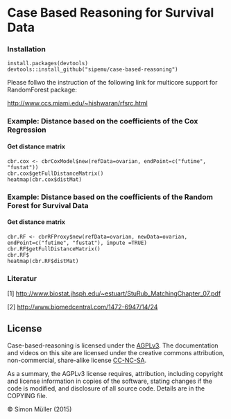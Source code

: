 # Case Based Reasoning for Survival Data

### Installation

```{r}
install.packages(devtools)
devtools::install_github("sipemu/case-based-reasoning")
```

Please follwo the instruction of the following link for multicore support for RandomForest package:

http://www.ccs.miami.edu/~hishwaran/rfsrc.html

### Example: Distance based on the coefficients of the Cox Regression 

#### Get distance matrix 
```{r}
cbr.cox <- cbrCoxModel$new(refData=ovarian, endPoint=c("futime", "fustat"))
cbr.cox$getFullDistanceMatrix()
heatmap(cbr.cox$distMat)
```

### Example: Distance based on the coefficients of the Random Forest for Survival Data

#### Get distance matrix 
```{r}
cbr.RF <- cbrRFProxy$new(refData=ovarian, newData=ovarian, endPoint=c("futime", "fustat"), impute =TRUE)
cbr.RF$getFullDistanceMatrix()
cbr.RF$
heatmap(cbr.RF$distMat)
```

### Literatur

[1] http://www.biostat.jhsph.edu/~estuart/StuRub_MatchingChapter_07.pdf

[2] http://www.biomedcentral.com/1472-6947/14/24

## License

Case-based-reasoning is licensed under the <a href="http://www.tldrlegal.com/l/AGPL3" target="\_blank">AGPLv3</a>. The documentation and videos on this site are licensed under the creative commons attribution, non-commercial, share-alike license <a href="http://creativecommons.org/licenses/by-nc-sa/4.0/" target="_blank">CC-NC-SA</a>.

As a summary, the AGPLv3 license requires, attribution, including copyright and license information in copies of the software, stating changes if the code is modified, and disclosure of all source code. Details are in the COPYING file.

&copy; Simon Müller (2015) <a rel="license" href="http://creativecommons.org/licenses/by-nc-sa/4.0/" target="_blank"></a>
